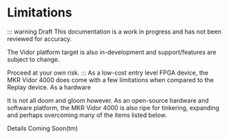 # Limitations

::: warning Draft
This documentation is a work in progress and has not been reviewed for accuracy.

The Vidor platform target is also in-development and support/features are
subject to change.

Proceed at your own risk.
:::
As a low-cost entry level FPGA device, the MKR Vidor 4000 does come with
a few limitations when compared to the Replay device. As a hardware

It is not all doom and gloom however. As an open-source hardware and software
platform, the MKR Vidor 4000 is also ripe for tinkering, expanding and
perhaps overcoming many of the items listed below.

Details Coming Soon(tm)

<!-- TODO: Fill in the limitations section, maybe rename to indicate as
     future projects for community -->
